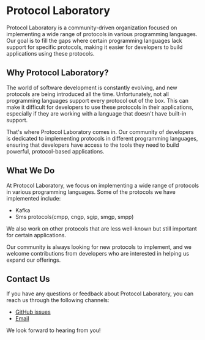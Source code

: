 # Protocol Laboratory

Protocol Laboratory is a community-driven organization focused on implementing a wide range of protocols in various programming languages. Our goal is to fill the gaps where certain programming languages lack support for specific protocols, making it easier for developers to build applications using these protocols.

## Why Protocol Laboratory?

The world of software development is constantly evolving, and new protocols are being introduced all the time. Unfortunately, not all programming languages support every protocol out of the box. This can make it difficult for developers to use these protocols in their applications, especially if they are working with a language that doesn't have built-in support.

That's where Protocol Laboratory comes in. Our community of developers is dedicated to implementing protocols in different programming languages, ensuring that developers have access to the tools they need to build powerful, protocol-based applications.

## What We Do

At Protocol Laboratory, we focus on implementing a wide range of protocols in various programming languages. Some of the protocols we have implemented include:

- Kafka
- Sms protocols(cmpp, cngp, sgip, smgp, smpp)

We also work on other protocols that are less well-known but still important for certain applications.

Our community is always looking for new protocols to implement, and we welcome contributions from developers who are interested in helping us expand our offerings.

## Contact Us

If you have any questions or feedback about Protocol Laboratory, you can reach us through the following channels:

- [GitHub issues](https://github.com/protocol-laboratory/protocols/issues)
- [Email](shoothzj@gmail.com)

We look forward to hearing from you!
